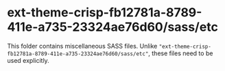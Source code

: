 # ext-theme-crisp-fb12781a-8789-411e-a735-23324ae76d60/sass/etc

This folder contains miscellaneous SASS files. Unlike `"ext-theme-crisp-fb12781a-8789-411e-a735-23324ae76d60/sass/etc"`, these files
need to be used explicitly.
